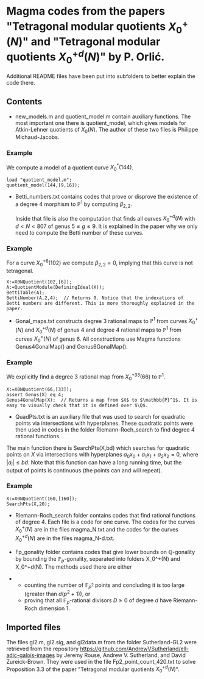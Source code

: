 # Magma codes from the papers "Tetragonal modular quotients $X_0^+(N)$" and "Tetragonal modular quotients $X_0^{+d}(N)$" by P. Orlić.

Additional README files have been put into subfolders to better explain the code there.

## Contents

- new_models.m and quotient_model.m contain auxiliary functions. The most important one there is quotient_model, which gives models for Atkin-Lehner quotients of $X_0(N)$. The author of these two files is Philippe Michaud-Jacobs.

### Example
We compute a model of a quotient curve $X_0^*(144)$.
```magma
load "quotient_model.m";
quotient_model(144,[9,16]);
```

- Betti_numbers.txt contains codes that prove or disprove the existence of a degree $4$ morphism to $\mathbb{P}^1$ by computing $\beta_{2,2}$.

  Inside that file is also the computation that finds all curves $X_0^{+d}(N)$ with $d<N<807$ of genus $5\leq g\leq9$. It is explained in the paper why we only need to compute the Betti number of these curves.

### Example
For a curve $X_0^{+6}(102)$ we compute $\beta_{2,2}=0$, implying that this curve is not tetragonal. 
```magma
X:=X0NQuotient(102,[6]);
A:=QuotientModule(DefiningIdeal(X));
BettiTable(A);
BettiNumber(A,2,4);  // Returns 0. Notice that the indexations of Betti numbers are different. This is more thoroughly explained in the paper.
```

- Gonal_maps.txt constructs degree $3$ rational maps to $\mathbb{P}^1$ from curves $X_0^+(N)$ and $X_0^{+d}(N)$ of genus $4$ and degree $4$ rational maps to $\mathbb{P}^1$ from curves $X_0^+(N)$ of genus $6$. All constructions use Magma functions Genus4GonalMap() and Genus6GonalMap().

### Example
We explicitly find a degree $3$ rational map from $X_0^{+33}(66)$ to $\mathbb{P}^1$. 
```magma
X:=X0NQuotient(66,[33]);
assert Genus(X) eq 4;
Genus4GonalMap(X);  // Returns a map from $X$ to $\mathbb{P}^1$. It is easy to visually check that it is defined over $\Q$.
```

- QuadPts.txt is an auxiliary file that was used to search for quadratic points via intersections with hyperplanes. These quadratic points were then used in codes in the folder Riemann-Roch_search to find degree $4$ rational functions.

The main function there is SearchPts(X,bd) which searches for quadratic points on $X$ via intersections with hyperplanes $a_0x_0+a_1x_1+a_2x_2=0$, where $|a_i|\leq bd$. Note that this function can have a long running time, but the output of points is continuous (the points can and will repeat).

### Example
```magma
X:=X0NQuotient(160,[160]);
SearchPts(X,20);
```

- Riemann-Roch_search folder contains codes that find rational functions of degree $4$. Each file is a code for one curve. The codes for the curves $X_0^+(N)$ are in the files magma_N.txt and the codes for the curves $X_0^{+d}(N)$ are in the files magma_N-d.txt.

- Fp_gonality folder contains codes that give lower bounds on $\mathbb{Q}$-gonality by bounding the $\mathbb{F}_p$-gonality, separated into folders X_0^+(N) and X_0^+d(N). The methods used there are either
- - counting the number of $\mathbb{F}_{p^2}$ points and concluding it is too large (greater than $d(p^2+1)$), or
  - proving that all $\mathbb{F}_p$-rational divisors $D\geq0$ of degree $d$ have Riemann-Roch dimension $1$.

## Imported files

The files gl2.m, gl2.sig, and gl2data.m from the folder Sutherland-GL2 were retrieved from the repository https://github.com/AndrewVSutherland/ell-adic-galois-images by Jeremy Rouse, Andrew V. Sutherland, and David Zureick-Brown. They were used in the file Fp2_point_count_420.txt to solve Proposition 3.3 of the paper "Tetragonal modular quotients $X_0^{+d}(N)$".
